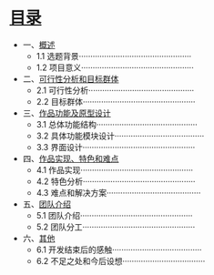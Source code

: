 # [目录](SUMMARY.md)
* 一、[概述](gaishu.md)
   * 1.1 选题背景·················································
   * 1.2 项目意义·················································
* 二、[可行性分析和目标群体](kxxfxhmbqt.md)
   * 2.1 可行性分析··············································
   * 2.2 目标群体·················································
* 三、[作品功能及原型设计](zpgnjyxsj.md)
   * 3.1 总体功能结构············································
   * 3.2 具体功能模块设计·······································
   * 3.3 界面设计·················································
* 四、[作品实现、特色和难点](zpsxtshnd.md)
   * 4.1 作品实现·················································
   * 4.2 特色分析·················································
   * 4.3 难点和解决方案·········································
* 五、[团队介绍](tdjs.md)
   * 5.1 团队介绍·················································
   * 5.2 团队分工·················································
* 六、[其他](qt.md)
   * 6.1 开发结束后的感触·······································
   * 6.2 不足之处和今后设想····································

